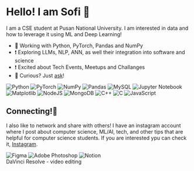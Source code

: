 
# Hello! I am Sofi 👋


I am a CSE student at Pusan National University. I am interested in data and how to leverage it using ML and Deep Learning!



- 📌 Working with Python, PyTorch, Pandas and NumPy
- ❗ Exploring LLMs, NLP, ANN, as well their integration into software and science
- ❗ Excited about Tech Events, Meetups and Challanges
- 💬 Curious? Just [ask](https://github.com/S0fN/S0fN/issues/)!


![Python](https://img.shields.io/badge/python-3670A0?style=for-the-badge&logo=python&logoColor=ffdd54)
![PyTorch](https://img.shields.io/badge/PyTorch-%23EE4C2C.svg?style=for-the-badge&logo=PyTorch&logoColor=white)
![NumPy](https://img.shields.io/badge/numpy-%23013243.svg?style=for-the-badge&logo=numpy&logoColor=white)
![Pandas](https://img.shields.io/badge/pandas-%23150458.svg?style=for-the-badge&logo=pandas&logoColor=white)
![MySQL](https://img.shields.io/badge/mysql-4479A1.svg?style=for-the-badge&logo=mysql&logoColor=white)
![Jupyter Notebook](https://img.shields.io/badge/jupyter-%23FA0F00.svg?style=for-the-badge&logo=jupyter&logoColor=white)
![Matplotlib](https://img.shields.io/badge/Matplotlib-%23ffffff.svg?style=for-the-badge&logo=Matplotlib&logoColor=black)
![NodeJS](https://img.shields.io/badge/node.js-6DA55F?style=for-the-badge&logo=node.js&logoColor=white)
![MongoDB](https://img.shields.io/badge/MongoDB-%234ea94b.svg?style=for-the-badge&logo=mongodb&logoColor=white)
![C++](https://img.shields.io/badge/c++-%2300599C.svg?style=for-the-badge&logo=c%2B%2B&logoColor=white)
![C](https://img.shields.io/badge/c-%2300599C.svg?style=for-the-badge&logo=c&logoColor=white)
![JavaScript](https://img.shields.io/badge/javascript-%23323330.svg?style=for-the-badge&logo=javascript&logoColor=%23F7DF1E)



## Connecting!🌟

I also like to network and share with others! I have an instagram account where I post about computer science, ML/AI, tech, and other tips that are helpful for computer science students. If you are interested ypu can check it, <a href="https://www.instagram.com/bomu__so/" target="_blank">Instagram</a>.

 
![Figma](https://img.shields.io/badge/figma-%23F24E1E.svg?style=for-the-badge&logo=figma&logoColor=white)
![Adobe Photoshop](https://img.shields.io/badge/adobe%20photoshop-%2331A8FF.svg?style=for-the-badge&logo=adobe%20photoshop&logoColor=white)
![Notion](https://img.shields.io/badge/Notion-%23000000.svg?style=for-the-badge&logo=notion&logoColor=white)     
DaVinci Resolve - video editing



